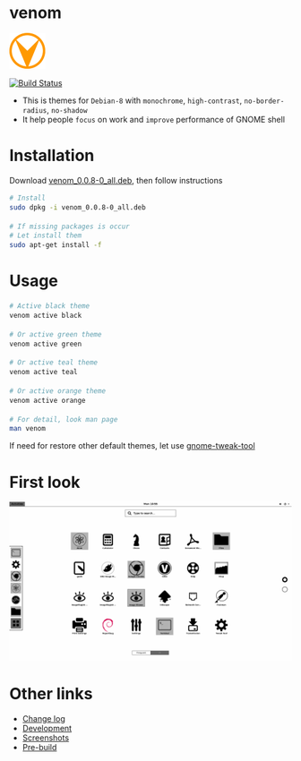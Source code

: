 # venom

![venom-logo](asset/venom-64.png)

[![Build Status](https://travis-ci.org/kevin-leptons/venom.svg?branch=master)](https://travis-ci.org/kevin-leptons/venom)

- This is themes for `Debian-8` with `monochrome`, `high-contrast`,
`no-border-radius`, `no-shadow`
- It help people `focus` on work and `improve` performance of GNOME shell

# Installation

Download [venom_0.0.8-0_all.deb](https://drive.google.com/open?id=0B6Eqm2oY7b1vdG9tSk1Qb0NHSHM),
then follow instructions

```bash
# Install
sudo dpkg -i venom_0.0.8-0_all.deb

# If missing packages is occur
# Let install them
sudo apt-get install -f
```

# Usage

```bash
# Active black theme
venom active black

# Or active green theme
venom active green

# Or active teal theme
venom active teal

# Or active orange theme
venom active orange

# For detail, look man page
man venom
```

If need for restore other default themes, let use
[gnome-tweak-tool](https://wiki.gnome.org/action/show/Apps/GnomeTweakTool?action=show&redirect=GnomeTweakTool)

# First look

![venom-green](asset/venom-black.png)

# Other links

- [Change log](changelog.md)
- [Development](doc/dev.md)
- [Screenshots](doc/screenshot.md)
- [Pre-build](https://drive.google.com/open?id=0B6Eqm2oY7b1vVG55VjJrcGE3aU0)
